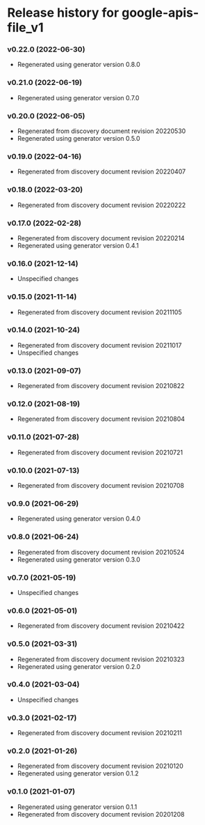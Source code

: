 # Release history for google-apis-file_v1

### v0.22.0 (2022-06-30)

* Regenerated using generator version 0.8.0

### v0.21.0 (2022-06-19)

* Regenerated using generator version 0.7.0

### v0.20.0 (2022-06-05)

* Regenerated from discovery document revision 20220530
* Regenerated using generator version 0.5.0

### v0.19.0 (2022-04-16)

* Regenerated from discovery document revision 20220407

### v0.18.0 (2022-03-20)

* Regenerated from discovery document revision 20220222

### v0.17.0 (2022-02-28)

* Regenerated from discovery document revision 20220214
* Regenerated using generator version 0.4.1

### v0.16.0 (2021-12-14)

* Unspecified changes

### v0.15.0 (2021-11-14)

* Regenerated from discovery document revision 20211105

### v0.14.0 (2021-10-24)

* Regenerated from discovery document revision 20211017
* Unspecified changes

### v0.13.0 (2021-09-07)

* Regenerated from discovery document revision 20210822

### v0.12.0 (2021-08-19)

* Regenerated from discovery document revision 20210804

### v0.11.0 (2021-07-28)

* Regenerated from discovery document revision 20210721

### v0.10.0 (2021-07-13)

* Regenerated from discovery document revision 20210708

### v0.9.0 (2021-06-29)

* Regenerated using generator version 0.4.0

### v0.8.0 (2021-06-24)

* Regenerated from discovery document revision 20210524
* Regenerated using generator version 0.3.0

### v0.7.0 (2021-05-19)

* Unspecified changes

### v0.6.0 (2021-05-01)

* Regenerated from discovery document revision 20210422

### v0.5.0 (2021-03-31)

* Regenerated from discovery document revision 20210323
* Regenerated using generator version 0.2.0

### v0.4.0 (2021-03-04)

* Unspecified changes

### v0.3.0 (2021-02-17)

* Regenerated from discovery document revision 20210211

### v0.2.0 (2021-01-26)

* Regenerated from discovery document revision 20210120
* Regenerated using generator version 0.1.2

### v0.1.0 (2021-01-07)

* Regenerated using generator version 0.1.1
* Regenerated from discovery document revision 20201208

